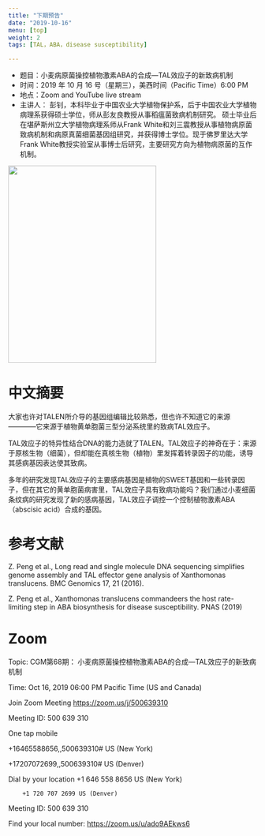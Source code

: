 ```yaml
---
title: "下期预告"
date: "2019-10-16"
menu: [top]
weight: 2
tags: [TAL，ABA，disease susceptibility]

---
```



- 题目：小麦病原菌操控植物激素ABA的合成—TAL效应子的新致病机制
- 时间：2019 年 10 月 16 号（星期三），美西时间（Pacific Time）6:00 PM
- 地点：Zoom and YouTube live stream
- 主讲人： 彭钊，本科毕业于中国农业大学植物保护系，后于中国农业大学植物病理系获得硕士学位，师从彭友良教授从事稻瘟菌致病机制研究。 硕士毕业后在堪萨斯州立大学植物病理系师从Frank White和刘三震教授从事植物病原菌致病机制和病原真菌细菌基因组研究，并获得博士学位。现于佛罗里达大学Frank White教授实验室从事博士后研究，主要研究方向为植物病原菌的互作机制。


<img src="https://imgur.com/NbHpaxE.jpg" width="300" height="400" />

# 中文摘要

大家也许对TALEN所介导的基因组编辑比较熟悉，但也许不知道它的来源————它来源于植物黄单胞菌三型分泌系统里的致病TAL效应子。

TAL效应子的特异性结合DNA的能力造就了TALEN。TAL效应子的神奇在于：来源于原核生物（细菌），但却能在真核生物（植物）里发挥着转录因子的功能，诱导其感病基因表达使其致病。

多年的研究发现TAL效应子的主要感病基因是植物的SWEET基因和一些转录因子，但在其它的黄单胞菌病害里，TAL效应子具有致病功能吗？我们通过小麦细菌条纹病的研究发现了新的感病基因，TAL效应子调控一个控制植物激素ABA（abscisic acid）合成的基因。

# 参考文献

Z. Peng et al., Long read and single molecule DNA sequencing simplifies genome assembly and TAL effector gene analysis of Xanthomonas translucens. BMC Genomics 17, 21 (2016).

Z. Peng et al., Xanthomonas translucens commandeers the host rate-limiting step in ABA biosynthesis for disease susceptibility. PNAS (2019)


# Zoom

Topic: CGM第68期： 小麦病原菌操控植物激素ABA的合成—TAL效应子的新致病机制

Time: Oct 16, 2019 06:00 PM Pacific Time (US and Canada)

Join Zoom Meeting
https://zoom.us/j/500639310

Meeting ID: 500 639 310

One tap mobile

+16465588656,,500639310# US (New York)

+17207072699,,500639310# US (Denver)

Dial by your location
        +1 646 558 8656 US (New York)

        +1 720 707 2699 US (Denver)

Meeting ID: 500 639 310

Find your local number: https://zoom.us/u/ado9AEkws6
